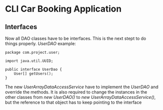 # CLI Car Booking Application

## Interfaces

Now all DAO classes have to be interfaces. This is the next stept to do things properly.
_UserDAO_ example:
```
package com.project.user;

import java.util.UUID;

public interface UserDao {
    User[] getUsers();
}
```

The new _UserArrayDataAccessService_ have to implement the _UserDAO_ and override the methods.
It is also required to change the instances in
the other classes from _new UserDAO()_ to _new UserArrayDataAccessService()_, but the reference
to that object has to keep pointing to the interface
